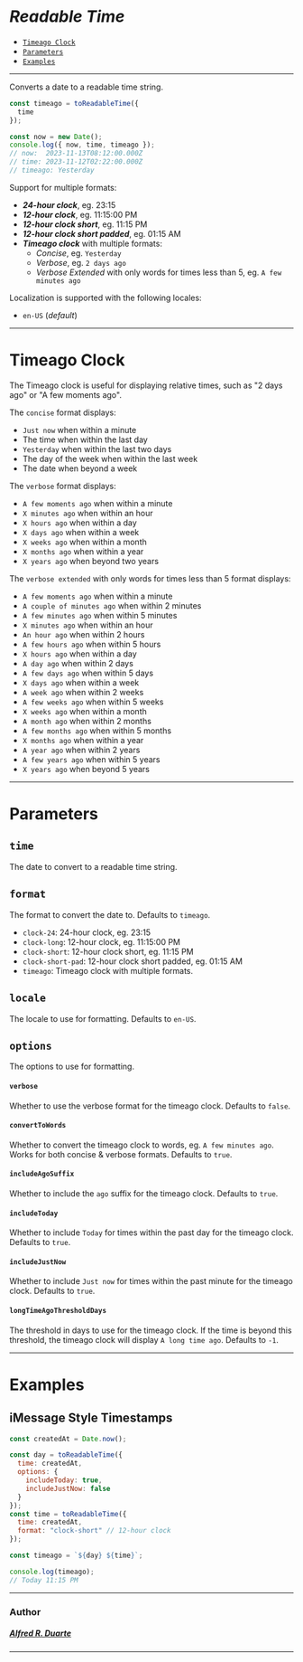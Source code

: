 # **_Readable Time_**

- [`Timeago Clock`](#timeago-clock)
- [`Parameters`](#parameters)
- [`Examples`](#examples)

-----

Converts a date to a readable time string.

``` javascript
const timeago = toReadableTime({
  time
});

const now = new Date();
console.log({ now, time, timeago });
// now:  2023-11-13T08:12:00.000Z
// time: 2023-11-12T02:22:00.000Z
// timeago: Yesterday
```

Support for multiple formats:

- **_24-hour clock_**, eg. 23:15
- **_12-hour clock_**, eg. 11:15:00 PM
- **_12-hour clock short_**, eg. 11:15 PM
- **_12-hour clock short padded_**, eg. 01:15 AM
- **_Timeago clock_** with multiple formats:
  - _Concise_, eg. `Yesterday`
  - _Verbose_, eg. `2 days ago`
  - _Verbose Extended_ with only words for times less than 5, eg. `A few minutes ago`

Localization is supported with the following locales:
- `en-US` (_default_)

-----

# Timeago Clock

The Timeago clock is useful for displaying relative times,
such as "2 days ago" or "A few moments ago".

The `concise` format displays:

- `Just now` when within a minute
- The time when within the last day
- `Yesterday` when within the last two days
- The day of the week when within the last week
- The date when beyond a week

The `verbose` format displays:

- `A few moments ago` when within a minute
- `X minutes ago` when within an hour
- `X hours ago` when within a day
- `X days ago` when within a week
- `X weeks ago` when within a month
- `X months ago` when within a year
- `X years ago` when beyond two years

The `verbose extended` with only words for times less than 5 format displays:

- `A few moments ago` when within a minute
- `A couple of minutes ago` when within 2 minutes
- `A few minutes ago` when within 5 minutes
- `X minutes ago` when within an hour
- `An hour ago` when within 2 hours
- `A few hours ago` when within 5 hours
- `X hours ago` when within a day
- `A day ago` when within 2 days
- `A few days ago` when within 5 days
- `X days ago` when within a week
- `A week ago` when within 2 weeks
- `A few weeks ago` when within 5 weeks
- `X weeks ago` when within a month
- `A month ago` when within 2 months
- `A few months ago` when within 5 months
- `X months ago` when within a year
- `A year ago` when within 2 years
- `A few years ago` when within 5 years
- `X years ago` when beyond 5 years

-----

# Parameters

## `time`

The date to convert to a readable time string.

## `format`

The format to convert the date to. Defaults to `timeago`.

- `clock-24`: 24-hour clock, eg. 23:15
- `clock-long`: 12-hour clock, eg. 11:15:00 PM
- `clock-short`: 12-hour clock short, eg. 11:15 PM
- `clock-short-pad`: 12-hour clock short padded, eg. 01:15 AM
- `timeago`: Timeago clock with multiple formats.

## `locale`

The locale to use for formatting. Defaults to `en-US`.

## `options`

The options to use for formatting.

#### `verbose`

Whether to use the verbose format for the timeago clock. Defaults to `false`.

#### `convertToWords`

Whether to convert the timeago clock to words, eg. `A few minutes ago`. Works for both concise & verbose formats. Defaults to `true`.

#### `includeAgoSuffix`

Whether to include the `ago` suffix for the timeago clock. Defaults to `true`.

#### `includeToday`

Whether to include `Today` for times within the past day for the timeago clock. Defaults to `true`.

#### `includeJustNow`

Whether to include `Just now` for times within the past minute for the timeago clock. Defaults to `true`.

#### `longTimeAgoThresholdDays`

The threshold in days to use for the timeago clock. If the time is beyond this threshold, the timeago clock will display `A long time ago`. Defaults to `-1`.

-----

# Examples

## iMessage Style Timestamps

``` javascript
const createdAt = Date.now();

const day = toReadableTime({
  time: createdAt,
  options: {
    includeToday: true,
    includeJustNow: false
  }
});
const time = toReadableTime({
  time: createdAt,
  format: "clock-short" // 12-hour clock
});

const timeago = `${day} ${time}`;

console.log(timeago);
// Today 11:15 PM
```

-----

### Author

##### [_Alfred R. Duarte_](https://github.com/trainingmode)

-----
